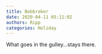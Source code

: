 ```yaml
---
title: Bobbroker
date: 2020-04-11 05:11:02
authors: Ripp
categories: Holiday
---
```


 What goes in the gulley...stays there.